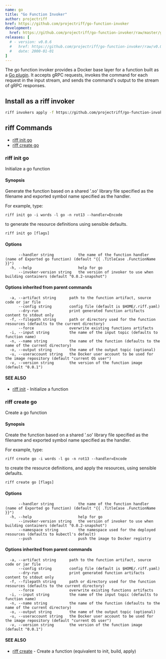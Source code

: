 ```yaml
---
name: go
title: "Go Function Invoker"
author: projectriff
href: https://github.com/projectriff/go-function-invoker
development:
  href: https://github.com/projectriff/go-function-invoker/raw/master/go-invoker.yaml
releases: [
  # - version: v0.0.6
  #   href: https://github.com/projectriff/go-function-invoker/raw/v0.0.2/go-invoker.yaml
  #   date: 2000-01-01
]
---
```


The go function invoker provides a Docker base layer for a function built as a [Go plugin](https://golang.org/pkg/plugin/).
It accepts gRPC requests, invokes the command for each request in the input stream,
and sends the command's output to the stream of gRPC responses.

## Install as a riff invoker

```bash
riff invokers apply -f https://github.com/projectriff/go-function-invoker/raw/master/go-invoker.yaml
```

## riff Commands

- [riff init go](#riff-init-go)
- [riff create go](#riff-create-go)

<!-- riff-init -->

### riff init go

Initialize a go function

#### Synopsis

Generate the function based on a shared '.so' library file specified as the filename
and exported symbol name specified as the handler.

For example, type:

    riff init go -i words -l go -n rot13 --handler=Encode

to generate the resource definitions using sensible defaults.


```
riff init go [flags]
```

#### Options

```
      --handler string           the name of the function handler (name of Exported go function) (default "{{ .TitleCase .FunctionName }}")
  -h, --help                     help for go
      --invoker-version string   the version of invoker to use when building containers (default "0.0.2-snapshot")
```

#### Options inherited from parent commands

```
  -a, --artifact string      path to the function artifact, source code or jar file
      --config string        config file (default is $HOME/.riff.yaml)
      --dry-run              print generated function artifacts content to stdout only
  -f, --filepath string      path or directory used for the function resources (defaults to the current directory)
      --force                overwrite existing functions artifacts
  -i, --input string         the name of the input topic (defaults to function name)
  -n, --name string          the name of the function (defaults to the name of the current directory)
  -o, --output string        the name of the output topic (optional)
  -u, --useraccount string   the Docker user account to be used for the image repository (default "current OS user")
  -v, --version string       the version of the function image (default "0.0.1")
```

#### SEE ALSO

* [riff init](https://github.com/projectriff/riff/blob/master/riff-cli/docs/riff_init.md)	 - Initialize a function


<!-- /riff-init -->

<!-- riff-create -->

### riff create go

Create a go function

#### Synopsis

Create the function based on a shared '.so' library file specified as the filename
and exported symbol name specified as the handler.

For example, type:

    riff create go -i words -l go -n rot13 --handler=Encode

to create the resource definitions, and apply the resources, using sensible defaults.


```
riff create go [flags]
```

#### Options

```
      --handler string           the name of the function handler (name of Exported go function) (default "{{ .TitleCase .FunctionName }}")
  -h, --help                     help for go
      --invoker-version string   the version of invoker to use when building containers (default "0.0.2-snapshot")
      --namespace string         the namespace used for the deployed resources (defaults to kubectl's default)
      --push                     push the image to Docker registry
```

#### Options inherited from parent commands

```
  -a, --artifact string      path to the function artifact, source code or jar file
      --config string        config file (default is $HOME/.riff.yaml)
      --dry-run              print generated function artifacts content to stdout only
  -f, --filepath string      path or directory used for the function resources (defaults to the current directory)
      --force                overwrite existing functions artifacts
  -i, --input string         the name of the input topic (defaults to function name)
  -n, --name string          the name of the function (defaults to the name of the current directory)
  -o, --output string        the name of the output topic (optional)
  -u, --useraccount string   the Docker user account to be used for the image repository (default "current OS user")
  -v, --version string       the version of the function image (default "0.0.1")
```

#### SEE ALSO

* [riff create](https://github.com/projectriff/riff/blob/master/riff-cli/docs/riff_create.md)	 - Create a function (equivalent to init, build, apply)


<!-- /riff-create -->
